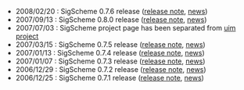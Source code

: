   * 2008/02/20 : SigScheme 0.7.6 release ([release note](http://uim.googlecode.com/svn/tags/sigscheme-0.7.6/RELNOTE), [news](http://uim.googlecode.com/svn/tags/sigscheme-0.7.6/NEWS))
  * 2007/09/13 : SigScheme 0.8.0 release ([release note](http://uim.googlecode.com/svn/tags/sigscheme-0.8.0/RELNOTE), [news](http://uim.googlecode.com/svn/tags/sigscheme-0.8.0/NEWS))
  * 2007/07/03 : SigScheme project page has been separated from [uim project](http://code.google.com/p/uim/)
  * 2007/03/15 : SigScheme 0.7.5 release ([release note](http://uim.googlecode.com/svn/tags/sigscheme-0.7.5/RELNOTE), [news](http://uim.googlecode.com/svn/tags/sigscheme-0.7.5/NEWS))
  * 2007/01/13 : SigScheme 0.7.4 release ([release note](http://uim.googlecode.com/svn/tags/sigscheme-0.7.4/RELNOTE), [news](http://uim.googlecode.com/svn/tags/sigscheme-0.7.4/NEWS))
  * 2007/01/07 : SigScheme 0.7.3 release ([release note](http://uim.googlecode.com/svn/tags/sigscheme-0.7.3/RELNOTE), [news](http://uim.googlecode.com/svn/tags/sigscheme-0.7.3/NEWS))
  * 2006/12/29 : SigScheme 0.7.2 release ([release note](http://uim.googlecode.com/svn/tags/sigscheme-0.7.2/RELNOTE), [news](http://uim.googlecode.com/svn/tags/sigscheme-0.7.2/NEWS))
  * 2006/12/25 : SigScheme 0.7.1 release ([release note](http://uim.googlecode.com/svn/tags/sigscheme-0.7.1/RELNOTE), [news](http://uim.googlecode.com/svn/tags/sigscheme-0.7.1/NEWS))
